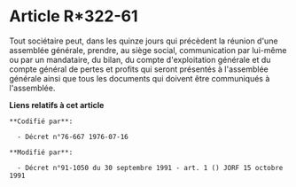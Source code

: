 # Article R*322-61

Tout sociétaire peut, dans les quinze jours qui précèdent la réunion d'une assemblée générale, prendre, au siège social,
communication par lui-même ou par un mandataire, du bilan, du compte d'exploitation générale et du compte général de pertes
et profits qui seront présentés à l'assemblée générale ainsi que tous les documents qui doivent être communiqués à
l'assemblée.

**Liens relatifs à cet article**

	**Codifié par**:

	  - Décret n°76-667 1976-07-16

	**Modifié par**:

	  - Décret n°91-1050 du 30 septembre 1991 - art. 1 () JORF 15 octobre 1991

